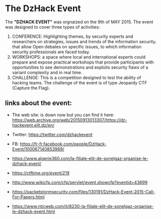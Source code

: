 # The DzHack Event

The **"DZHACK EVENT"** was orgnaized on the 9th of MAY 2015.  The event was designed to cover three types of activities:
1. CONFERENCE: Highlighting themes, by security experts and researchers on strategies, issues and trends of the information security. that allow Open debates on specific issues, to which information security professionals are faced today. 
2. WORKSHOPS: a space where local and international experts could prepare and expose practical workshops that provide participants with opportunities to see demonstrations and exploits security flaws of a variant complexity and in real time. 
3. CHALLENGE: This is a competition designed to test the ability of hacking teams. The challenge of the event is of type Jeopardy CTF (Capture the Flag).

## links about the event:

- The web site: is down now but you can find it here: https://web.archive.org/web/20150913013307/https://dz-hackevent.elit.dz/en/
- Twitter: https://twitter.com/dzhackevent
- FB: https://fr-fr.facebook.com/people/DzHack-Event/100067140853989/

- https://www.algerie360.com/la-filiale-elit-de-sonelgaz-organise-le-dzhack-event/
- https://ctftime.org/event/219
- http://www.wikicfp.com/cfp/servlet/event.showcfp?eventid=43699
- https://packetstormsecurity.com/files/130191/DzHack-Event-2015-Call-For-Papers.html
- https://www.nticweb.com/it/8230-la-filiale-elit-de-sonelgaz-organise-le-dzhack-event.html
